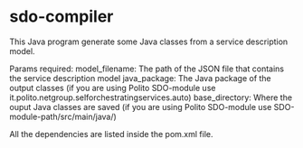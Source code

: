 # sdo-compiler

This Java program generate some Java classes from a service description model.

Params required:
	model_filename: The path of the JSON file that contains the service description model
	java_package: The Java package of the output classes (if you are using Polito SDO-module use it.polito.netgroup.selforchestratingservices.auto)
	base_directory: Where the ouput Java classes are saved (if you are using Polito SDO-module use SDO-module-path/src/main/java/)

All the dependencies are listed inside the pom.xml file.
